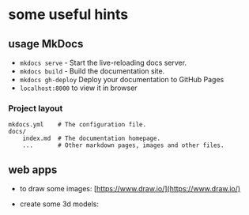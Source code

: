# some useful hints

## usage MkDocs

* `mkdocs serve` - Start the live-reloading docs server.
* `mkdocs build` - Build the documentation site.
* `mkdocs gh-deploy`  Deploy your documentation to GitHub Pages
* `localhost:8000` to view it in browser

### Project layout

    mkdocs.yml    # The configuration file.
    docs/
        index.md  # The documentation homepage.
        ...       # Other markdown pages, images and other files.

## web apps

* to draw some images: [https://www.draw.io/](https://www.draw.io/)

* create some 3d models:

